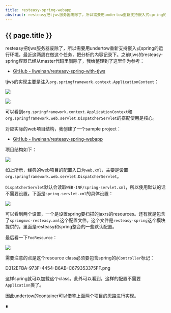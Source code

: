 ```yaml
---
title: resteasy-spring-webapp
abstract: resteasy把tjws服务器废除了，所以需要用undertow重新支持嵌入式spring的运行环境，最近这两周在做这个任务，把分析的内容记录下。
---
```


## {{ page.title }}

resteasy把tjws服务器废除了，所以需要用undertow重新支持嵌入式spring的运行环境，最近这两周在做这个任务，把分析的内容记录下。之前tjws的resteasy-spring容器已经从master代码里删除了，我给整理到了这里作为参考：

- [GitHub - liweinan/resteasy-spring-with-tjws](https://github.com/liweinan/resteasy-spring-with-tjws)

tjws的实现主要是注入`org.springframework.context.ApplicationContext`：

![](https://raw.githubusercontent.com/liweinan/blogpicbackup/master/data/94968B6B-642F-4AEB-BE09-26BE52794CE6.png)

![](https://raw.githubusercontent.com/liweinan/blogpicbackup/master/data/61E5AFF6-74E5-4ECA-B7EC-F142A5C61590.png)

可以看到`org.springframework.context.ApplicationContext`和`org.springframework.web.servlet.DispatcherServlet`的搭配使用是核心。

对应实际的web项目结构，我创建了一个sample project：

- [GitHub - liweinan/resteasy-spring-webapp](https://github.com/liweinan/resteasy-spring-webapp)

项目结构如下：

![](https://raw.githubusercontent.com/liweinan/blogpicbackup/master/data/7882B904-6E72-4FEF-BEE7-2CD1036411D6.png)

如上所示，经典的web项目的配置入口为`web.xml`，主要是设置`org.springframework.web.servlet.DispatcherServlet`。

`DispatcherServlet`默认会读取`WEB-INF/spring-servlet.xml`，所以使用默认的话不需要设置。下面是`spring-servlet.xml`的具体设置：

![](https://raw.githubusercontent.com/liweinan/blogpicbackup/master/data/756773C9-EDBF-415E-8235-4F99C41011F8.png)

可以看到两个设置，一个是设置spring要扫描的jaxrs的resources。还有就是包含了`springmvc-resteasy.xml`这个配置文件。这个文件是`resteasy-spring`这个模块提供的，里面是resteasy和spring整合的一些默认配置。

最后看一下`FooResource`：

![](https://raw.githubusercontent.com/liweinan/blogpicbackup/master/data/B4DB3626-FC7E-46E7-858E-62AEDAE0A369.png)

需要注意的点是这个resource class必须要包含spring的`@Controller`标记：

D312EFBA-973F-4454-B6AB-C679353375FF.png

这样spring就可以加载这个class。此外可以看到，这样的配置不需要`Application`类了。

因此undertow的container可以借鉴上面两个项目的思路进行实现。

∎



